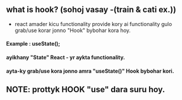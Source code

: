 ## what is hook?  (sohoj vasay -(train & cati ex.))
- react amader kicu functionality provide kory ai functionality gulo grab/use korar jonno "Hook" bybohar kora hoy.
#### Example : useState();
#### ayikhany "State" React - yr aykta functionality.
#### ayta-ky grab/use kora jonno amra "useState()" Hook bybohar kori.


## NOTE: prottyk HOOK "use" dara suru hoy.

